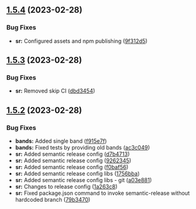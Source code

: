 ## [1.5.4](https://github.com/abstract-org/sdk/compare/v1.5.3...v1.5.4) (2023-02-28)


### Bug Fixes

* **sr:** Configured assets and npm publishing ([9f312d5](https://github.com/abstract-org/sdk/commit/9f312d5dd9fc78d994a0462eb767fe977f54f24d))

## [1.5.3](https://github.com/abstract-org/sdk/compare/v1.5.2...v1.5.3) (2023-02-28)


### Bug Fixes

* **sr:** Removed skip CI ([dbd3454](https://github.com/abstract-org/sdk/commit/dbd3454cac10b30138fc009b8689ced57771fa34))

## [1.5.2](https://github.com/abstract-org/sdk/compare/v1.5.1...v1.5.2) (2023-02-28)


### Bug Fixes

* **bands:** Added single band ([f915e7f](https://github.com/abstract-org/sdk/commit/f915e7f0676fb898e895e5df3215db53fc22a064))
* **bands:** Fixed tests by providing old bands ([ac3c049](https://github.com/abstract-org/sdk/commit/ac3c049dde69664b0833253473186c182d6442ba))
* **sr:** Added semantic release config ([d7b4713](https://github.com/abstract-org/sdk/commit/d7b47130093c3e1b2ff66af4e229c3ceda77e58c))
* **sr:** Added semantic release config ([9262345](https://github.com/abstract-org/sdk/commit/9262345eb037b8e738bd8fd84980f6af9c9aa8c6))
* **sr:** Added semantic release config ([f0baf56](https://github.com/abstract-org/sdk/commit/f0baf56ca1270e56b08d8b713206216f6241e595))
* **sr:** Added semantic release config libs ([1756bba](https://github.com/abstract-org/sdk/commit/1756bbabbdd7e7a4f4253049c58729ac0387905c))
* **sr:** Added semantic release config libs - git ([a03e881](https://github.com/abstract-org/sdk/commit/a03e8812d2e99f31c391e9fd5f9aa482050ca6f1))
* **sr:** Changes to release config ([1a263c8](https://github.com/abstract-org/sdk/commit/1a263c8421ce58ca8d32b175b57d063961165fd5))
* **sr:** Fixed package.json command to invoke semantic-release without hardcoded branch ([79b3470](https://github.com/abstract-org/sdk/commit/79b34703a0187453104eaeda93f0e12542e547ef))
